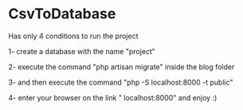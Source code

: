 # CsvToDatabase

Has only 4 conditions to run the project

1- create a database with the name "project"

2- execute the command "php artisan migrate" inside the blog folder

3- and then execute the command "php -S localhost:8000 -t public"

4- enter your browser on the link " localhost:8000" and enjoy :)
